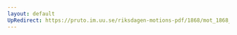 ```yaml
---
layout: default
UpRedirect: https://pruto.im.uu.se/riksdagen-motions-pdf/1868/mot_1868__ak__79/mot_1868__ak__79-001.pdf
---
```

